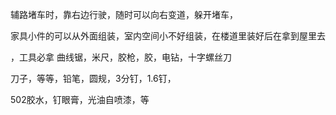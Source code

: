 辅路堵车时，靠右边行驶，随时可以向右变道，躲开堵车，



家具小件的可以从外面组装，室内空间小不好组装，在楼道里装好后在拿到屋里去



，工具必拿  曲线锯，米尺，胶枪，胶，电钻，十字螺丝刀

刀子，等等，铅笔，圆规，3分钉，1.6钉，


502胶水，钉眼膏，光油自喷漆，等





















